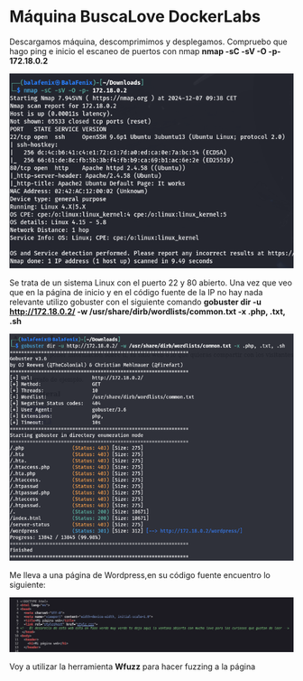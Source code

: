 <h1>Máquina BuscaLove DockerLabs</h1>

Descargamos máquina, descomprimimos y desplegamos. Compruebo que hago ping e inicio el escaneo de puertos con nmap **nmap -sC -sV -O -p- 172.18.0.2**

![alt text](img1.png)

Se trata de un sistema Linux con el puerto 22 y 80 abierto. Una vez que veo que en la página de inicio y en el código fuente de la IP no hay nada relevante utilizo gobuster con el siguiente comando
**gobuster dir -u http://172.18.0.2/ -w /usr/share/dirb/wordlists/common.txt -x .php, .txt, .sh**

![alt text](img2.png)

Me lleva a una página de Wordpress,en su código fuente encuentro lo siguiente:

![alt text](img3.png)

Voy a utilizar la herramienta **Wfuzz** para hacer fuzzing a la página
